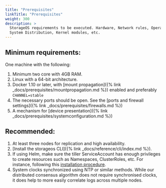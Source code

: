 ```yaml
---
title: "Prerequisites"
linkTitle: "Prerequisites"
weight: 300
description: >
  StorageOS requirements to be executed. Hardware, Network rules, Operative
  System Distribution, Kernel modules, etc.
---
```


## Minimum requirements:

One machine with the following:

1. Minimum two core with 4GB RAM.
1. Linux with a 64-bit architecture.
1. Docker 1.10 or later, with [mount propagation]({% link _docs/prerequisites/mountpropagation.md %}) enabled and preferably `CHANNEL=stable`
1. The necessary ports should be open. See the [ports and firewall settings]({% link _docs/prerequisites/firewalls.md %})
1. A mechanism for [device presentation]({% link
   _docs/prerequisites/systemconfiguration.md %})


## Recommended:

1. At least three nodes for replication and high availability.
1. [Install the storageos CLI]({% link _docs/reference/cli/index.md %}).
1. If using Helm, make sure the tiller ServiceAccount has enough privileges to
   create resources such as Namespaces, ClusterRoles, etc. For instance, following this [installation
   procedure](https://github.com/helm/helm/blob/master/docs/rbac.md#example-service-account-with-cluster-admin-role).
1. System clocks synchronized using NTP or similar methods. While our
   distributed consensus algorithm does not require synchronised clocks, it
   does help to more easily correlate logs across multiple nodes.
